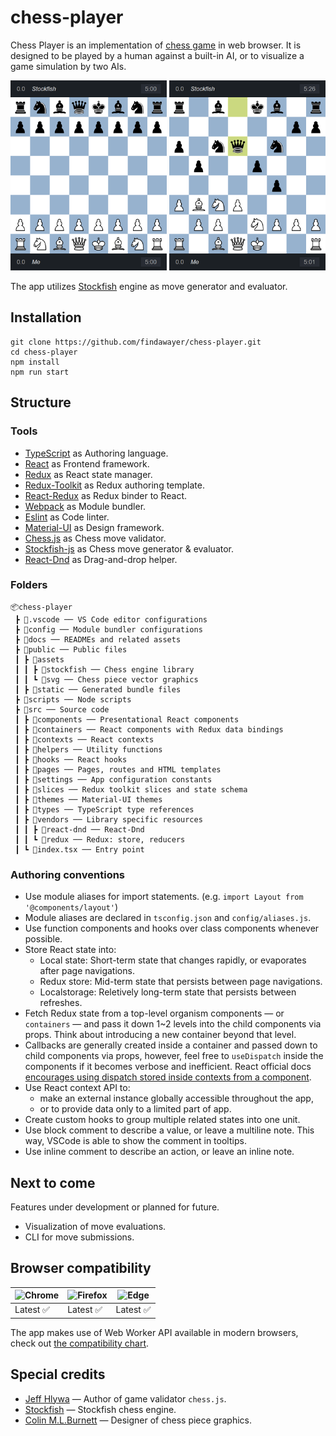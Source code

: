 # chess-player

Chess Player is an implementation of [chess game](https://en.wikipedia.org/wiki/Chess) in web browser. It is designed to be played by a human against a built-in AI, or to visualize a game simulation by two AIs.

<img src="./docs/assets/chess-player-preview-1.png" alt="chess-player-preview" width="250" />
<img src="./docs/assets/chess-player-preview-2.png" alt="" width="250" />

The app utilizes [Stockfish](https://github.com/official-stockfish/Stockfish) engine as move generator and evaluator.

## Installation

```
git clone https://github.com/findawayer/chess-player.git
cd chess-player
npm install
npm run start
```

## Structure

### Tools

- [TypeScript](https://github.com/microsoft/TypeScript) as Authoring language.
- [React](https://github.com/facebook/react) as Frontend framework.
- [Redux](https://github.com/reduxjs/redux) as React state manager.
- [Redux-Toolkit](https://github.com/reduxjs/redux-toolkit) as Redux authoring template.
- [React-Redux](https://github.com/reduxjs/react-redux) as Redux binder to React.
- [Webpack](https://github.com/webpack/webpack) as Module bundler.
- [Eslint](https://github.com/eslint/eslint) as Code linter.
- [Material-UI](https://github.com/mui-org/material-ui) as Design framework.
- [Chess.js](https://github.com/jhlywa/chess.js) as Chess move validator.
- [Stockfish-js](https://github.com/exoticorn/stockfish-js) as Chess move generator &amp; evaluator.
- [React-Dnd](https://github.com/react-dnd/react-dnd) as Drag-and-drop helper.

### Folders

```
📦chess-player
 ┣ 📂.vscode ── VS Code editor configurations
 ┣ 📂config ── Module bundler configurations
 ┣ 📂docs ── READMEs and related assets
 ┣ 📂public ── Public files
 ┃ ┣ 📂assets
 ┃ ┃ ┣ 📂stockfish ── Chess engine library
 ┃ ┃ ┗ 📂svg ── Chess piece vector graphics
 ┃ ┣ 📂static ── Generated bundle files
 ┣ 📂scripts ── Node scripts
 ┣ 📂src ── Source code
 ┃ ┣ 📂components ── Presentational React components
 ┃ ┣ 📂containers ── React components with Redux data bindings
 ┃ ┣ 📂contexts ── React contexts
 ┃ ┣ 📂helpers ── Utility functions
 ┃ ┣ 📂hooks ── React hooks
 ┃ ┣ 📂pages ── Pages, routes and HTML templates
 ┃ ┣ 📂settings ── App configuration constants
 ┃ ┣ 📂slices ── Redux toolkit slices and state schema
 ┃ ┣ 📂themes ── Material-UI themes
 ┃ ┣ 📂types ── TypeScript type references
 ┃ ┣ 📂vendors ── Library specific resources
 ┃ ┃ ┣ 📂react-dnd ── React-Dnd
 ┃ ┃ ┗ 📂redux ── Redux: store, reducers
 ┃ ┗ 📜index.tsx ── Entry point
```

### Authoring conventions

- Use module aliases for import statements. (e.g. `import Layout from '@components/layout'`)
- Module aliases are declared in `tsconfig.json` and `config/aliases.js`.
- Use function components and hooks over class components whenever possible.
- Store React state into:
  - Local state: Short-term state that changes rapidly, or evaporates after page navigations.
  - Redux store: Mid-term state that persists between page navigations.
  - Localstorage: Reletively long-term state that persists between refreshes.
- Fetch Redux state from a top-level organism components &mdash; or `containers` &mdash;
  and pass it down 1~2 levels into the child components via props. Think about
  introducing a new container beyond that level.
- Callbacks are generally created inside a container and passed down to child components via props,
  however, feel free to `useDispatch` inside the components if it becomes verbose and inefficient.
  React official docs [encourages using dispatch stored inside contexts from a component](https://reactjs.org/docs/hooks-faq.html#how-to-avoid-passing-callbacks-down).
- Use React context API to:
  - make an external instance globally accessible throughout the app,
  - or to provide data only to a limited part of app.
- Create custom hooks to group multiple related states into one unit.
- Use block comment to describe a value, or leave a multiline note. This way, VSCode is able to show the comment in tooltips.
- Use inline comment to describe an action, or leave an inline note.

## Next to come

Features under development or planned for future.

- Visualization of move evaluations.
- CLI for move submissions.

## Browser compatibility

<!-- prettier-ignore-start -->
| ![Chrome](https://raw.githubusercontent.com/alrra/browser-logos/master/src/chrome/chrome_48x48.png) | ![Firefox](https://raw.githubusercontent.com/alrra/browser-logos/master/src/firefox/firefox_48x48.png) | ![Edge](https://raw.githubusercontent.com/alrra/browser-logos/master/src/edge/edge_48x48.png)
--- | --- | --- |
Latest ✅ | Latest ✅ | Latest ✅
<!-- prettier-ignore-end -->

The app makes use of Web Worker API available in modern browsers, check out [the compatibility chart](https://caniuse.com/webworkers).

## Special credits

- [Jeff Hlywa](https://github.com/jhlywa/chess.js) &mdash; Author of game validator `chess.js`.
- [Stockfish](https://github.com/official-stockfish) &mdash; Stockfish chess engine.
- [Colin M.L.Burnett](https://en.wikipedia.org/wiki/User:Cburnett) &mdash; Designer of chess piece graphics.
